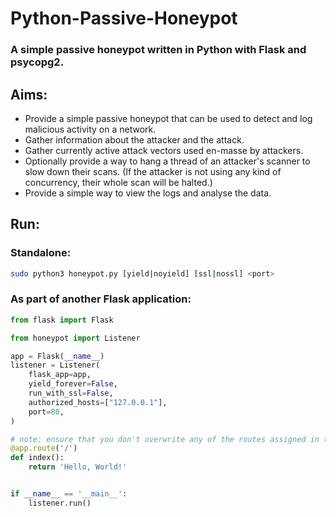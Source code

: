 # Python-Passive-Honeypot

### A simple passive honeypot written in Python with Flask and psycopg2.

## Aims:

- Provide a simple passive honeypot that can be used to detect and log malicious activity on a network.
- Gather information about the attacker and the attack.
- Gather currently active attack vectors used en-masse by attackers.
- Optionally provide a way to hang a thread of an attacker's scanner to slow down their scans. (If the attacker is not
  using any kind of concurrency, their whole scan will be halted.)
- Provide a simple way to view the logs and analyse the data.

## Run:

### Standalone:

```bash
sudo python3 honeypot.py [yield|noyield] [ssl|nossl] <port>
```

### As part of another Flask application:

```python
from flask import Flask

from honeypot import Listener

app = Flask(__name__)
listener = Listener(
    flask_app=app,
    yield_forever=False,
    run_with_ssl=False,
    authorized_hosts=["127.0.0.1"],
    port=80,
)

# note: ensure that you don't overwrite any of the routes assigned in the honeypot.Listener class.
@app.route('/')
def index():
    return 'Hello, World!'


if __name__ == '__main__':
    listener.run()
```
